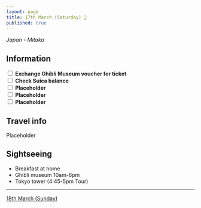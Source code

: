 ```yaml
---
layout: page
title: 17th March (Saturday) 🎂
published: true
---
```


*Japan - Mitaka*

## Information

<div><input class="box" type="checkbox" name="171" /><label type="text" class="strikethrough"> <b>Exchange Ghibli Museum voucher for ticket</b></label><br /><input class="box" type="checkbox" name="172" /><label type="text" class="strikethrough"> <b>Check Suica balance</b></label><br /><input class="box" type="checkbox" name="173" /><label type="text" class="strikethrough"> <b>Placeholder</b></label><br /><input class="box" type="checkbox" name="174" /><label type="text" class="strikethrough"> <b>Placeholder</b></label><br /><input class="box" type="checkbox" name="175" /><label type="text" class="strikethrough"> <b>Placeholder</b></label></div>

## Travel info

Placeholder

## Sightseeing

* Breakfast at home
* Ghibli museum 10am-6pm
* Tokyo tower (4:45-5pm Tour)

---

[18th March (Sunday)](/days/week1/18mar)